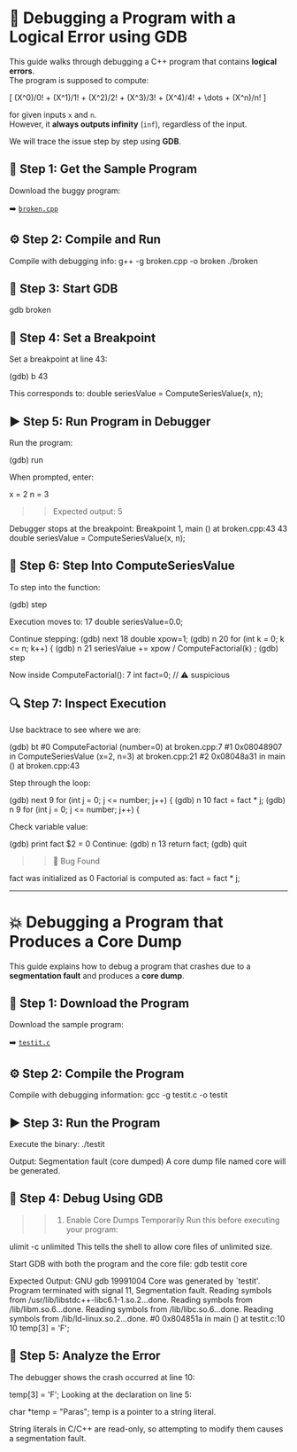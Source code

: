 # 🐞 Debugging a Program with a Logical Error using GDB

This guide walks through debugging a C++ program that contains **logical errors**.  
The program is supposed to compute:

\[
(X^0)/0! + (X^1)/1! + (X^2)/2! + (X^3)/3! + (X^4)/4! + \dots + (X^n)/n!
\]

for given inputs `x` and `n`.  
However, it **always outputs infinity** (`inf`), regardless of the input.

We will trace the issue step by step using **GDB**.

## 📂 Step 1: Get the Sample Program
Download the buggy program:

➡️ [`broken.cpp`](https://cs.baylor.edu/~donahoo/tools/gdb/broken.cpp)

## ⚙️ Step 2: Compile and Run

Compile with debugging info:
g++ -g broken.cpp -o broken
./broken

## 🐞 Step 3: Start GDB

gdb broken

## 🎯 Step 4: Set a Breakpoint

Set a breakpoint at line 43:

(gdb) b 43

This corresponds to:
double seriesValue = ComputeSeriesValue(x, n);

## ▶️ Step 5: Run Program in Debugger

Run the program:

(gdb) run

When prompted, enter:

x = 2
n = 3

>> Expected output: 5

Debugger stops at the breakpoint:
Breakpoint 1, main () at broken.cpp:43
43  double seriesValue = ComputeSeriesValue(x, n);

## 🧭 Step 6: Step Into ComputeSeriesValue

To step into the function:

(gdb) step

Execution moves to:
17  double seriesValue=0.0;

Continue stepping:
(gdb) next
18  double xpow=1;
(gdb) n
20  for (int k = 0; k <= n; k++) {
(gdb) n
21    seriesValue += xpow / ComputeFactorial(k) ;
(gdb) step

Now inside ComputeFactorial():
7  int fact=0;   // ⚠️ suspicious

## 🔍 Step 7: Inspect Execution

Use backtrace to see where we are:

(gdb) bt
#0  ComputeFactorial (number=0) at broken.cpp:7
#1  0x08048907 in ComputeSeriesValue (x=2, n=3) at broken.cpp:21
#2  0x08048a31 in main () at broken.cpp:43


Step through the loop:

(gdb) next
9  for (int j = 0; j <= number; j++) {
(gdb) n
10    fact = fact * j;
(gdb) n
9  for (int j = 0; j <= number; j++) {


Check variable value:

(gdb) print fact
$2 = 0
Continue:
(gdb) n
13  return fact;
(gdb) quit

>> 🚨 Bug Found

fact was initialized as 0
Factorial is computed as:
fact = fact * j;

----------------------------------------------------------------------------------------------------------------------------------

# 💥 Debugging a Program that Produces a Core Dump

This guide explains how to debug a program that crashes due to a **segmentation fault** and produces a **core dump**.


## 📂 Step 1: Download the Program
Download the sample program:  

➡️ [`testit.c`](https://cs.baylor.edu/~donahoo/tools/gdb/testit.c)


## ⚙️ Step 2: Compile the Program

Compile with debugging information:
gcc -g testit.c -o testit

## ▶️ Step 3: Run the Program

Execute the binary:
./testit

Output:
Segmentation fault (core dumped)
A core dump file named core will be generated.

## 🐞 Step 4: Debug Using GDB

>> 1. Enable Core Dumps Temporarily
Run this before executing your program:

ulimit -c unlimited
This tells the shell to allow core files of unlimited size.

Start GDB with both the program and the core file:
gdb testit core

Expected Output:
GNU gdb 19991004
Core was generated by `testit'.
Program terminated with signal 11, Segmentation fault.
Reading symbols from /usr/lib/libstdc++-libc6.1-1.so.2...done.
Reading symbols from /lib/libm.so.6...done.
Reading symbols from /lib/libc.so.6...done.
Reading symbols from /lib/ld-linux.so.2...done.
#0  0x804851a in main () at testit.c:10
10      temp[3] = 'F';

## 🔎 Step 5: Analyze the Error
The debugger shows the crash occurred at line 10:

temp[3] = 'F';
Looking at the declaration on line 5:

char *temp = "Paras";
temp is a pointer to a string literal.

String literals in C/C++ are read-only, so attempting to modify them causes a segmentation fault.



